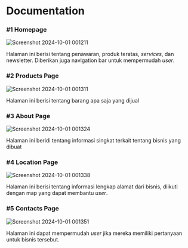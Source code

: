 <h1>Documentation</h1>

<h3>#1 Homepage</h3>

![Screenshot 2024-10-01 001211](https://github.com/user-attachments/assets/a79fd50a-a2b7-4fbf-a711-86cd3bafa5ca)

<p>Halaman ini berisi tentang penawaran, produk teratas, <i>services</i>, dan newsletter. Diberikan juga navigation bar untuk mempermudah <i>user</i>.</p>

<h3>#2 Products Page</h3>

![Screenshot 2024-10-01 001311](https://github.com/user-attachments/assets/994a2290-1078-4e55-9af8-4247e72b661f)

<p>Halaman ini berisi tentang barang apa saja yang dijual</p>

<h3>#3 About Page </h3>

![Screenshot 2024-10-01 001324](https://github.com/user-attachments/assets/df072202-ff03-404b-804f-aa2663c1cc9f)

<p>Halaman ini beridi tentang informasi singkat terkait tentang bisnis yang dibuat</p>

<h3>#4 Location Page</h3>

![Screenshot 2024-10-01 001338](https://github.com/user-attachments/assets/f2bc5578-0518-441c-b972-c31853521ac8)

<p>Halaman ini berisi tentang informasi lengkap alamat dari bisnis, diikuti dengan map yang dapat membantu <i>user</i>.</p>

<h3>#5 Contacts Page</h3>

![Screenshot 2024-10-01 001351](https://github.com/user-attachments/assets/2dc23bc2-cd76-412b-97bd-e3f54d7c6503)

<p>Halaman ini dapat mempermudah <i>user</i> jika mereka memiliki pertanyaan untuk bisnis tersebut.</p>
